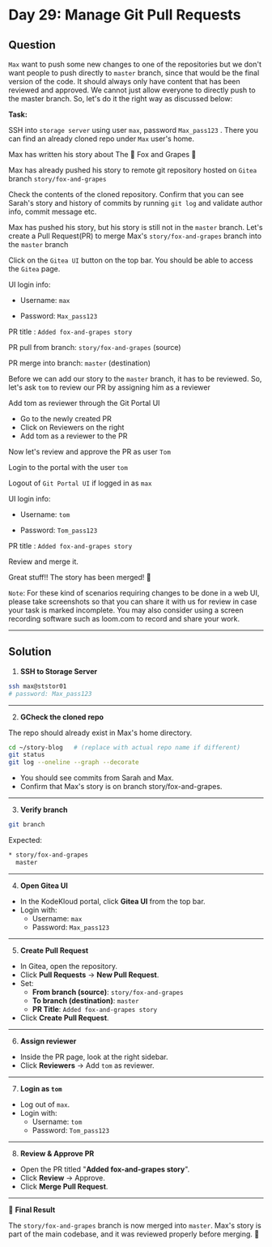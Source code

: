 # Day 29: Manage Git Pull Requests

## Question

`Max` want to push some new changes to one of the repositories but we don't want people to push directly to `master` branch, since that would be the final version of the code. It should always only have content that has been reviewed and approved. We cannot just allow everyone to directly push to the master branch. So, let's do it the right way as discussed below:

**Task:**

SSH into `storage server` using user `max`, password `Max_pass123` . There you can find an already cloned repo under `Max` user's home.


Max has written his story about The 🦊 Fox and Grapes 🍇


Max has already pushed his story to remote git repository hosted on `Gitea` branch `story/fox-and-grapes`


Check the contents of the cloned repository. Confirm that you can see Sarah's story and history of commits by running `git log` and validate author info, commit message etc.


Max has pushed his story, but his story is still not in the `master` branch. Let's create a Pull Request(PR) to merge Max's `story/fox-and-grapes` branch into the `master` branch


Click on the `Gitea UI` button on the top bar. You should be able to access the `Gitea` page.


UI login info:

- Username: `max`

- Password: `Max_pass123`

PR title : `Added fox-and-grapes story`

PR pull from branch: `story/fox-and-grapes` (source)

PR merge into branch: `master` (destination)


Before we can add our story to the `master` branch, it has to be reviewed. So, let's ask `tom` to review our PR by assigning him as a reviewer


Add tom as reviewer through the Git Portal UI

- Go to the newly created PR
- Click on Reviewers on the right
- Add tom as a reviewer to the PR

Now let's review and approve the PR as user `Tom`

Login to the portal with the user `tom`

Logout of `Git Portal UI` if logged in as `max`


UI login info:

- Username: `tom`

- Password: `Tom_pass123`

PR title : `Added fox-and-grapes story`

Review and merge it.

Great stuff!! The story has been merged! 👏


`Note`: For these kind of scenarios requiring changes to be done in a web UI, please take screenshots so that you can share it with us for review in case your task is marked incomplete. You may also consider using a screen recording software such as loom.com to record and share your work.

---

## Solution

1. **SSH to Storage Server**

```bash
ssh max@ststor01
# password: Max_pass123
```

---

2. **GCheck the cloned repo**

The repo should already exist in Max's home directory.

```bash
cd ~/story-blog   # (replace with actual repo name if different)
git status
git log --oneline --graph --decorate
```

- You should see commits from Sarah and Max.
- Confirm that Max's story is on branch story/fox-and-grapes.

---

3. **Verify branch**

```bash
git branch
```
Expected:

```bash
* story/fox-and-grapes
  master
```

---

4. **Open Gitea UI**

- In the KodeKloud portal, click **Gitea UI** from the top bar.
- Login with:
    - Username: `max`
    - Password: `Max_pass123`

---

5. **Create Pull Request**

- In Gitea, open the repository.
- Click **Pull Requests** → **New Pull Request**.
- Set:
    - **From branch (source)**: `story/fox-and-grapes`
    - **To branch (destination)**: `master`
    - **PR Title**: `Added fox-and-grapes story`
- Click **Create Pull Request**.

---

6. **Assign reviewer**

- Inside the PR page, look at the right sidebar.
- Click **Reviewers** → Add `tom` as reviewer.

---

7. **Login as `tom`**

- Log out of `max`.
- Login with:
    - Username: `tom`
    - Password: `Tom_pass123`

---

8. **Review & Approve PR**

- Open the PR titled "**Added fox-and-grapes story**".
- Click **Review** → Approve.
- Click **Merge Pull Request**.

---

🎉 **Final Result**

The `story/fox-and-grapes` branch is now merged into `master`.
Max's story is part of the main codebase, and it was reviewed properly before merging. 👏